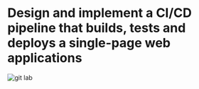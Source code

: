 # Design and implement a CI/CD pipeline that builds, tests and deploys a single-page web applications 
![git lab](https://github.com/NAGESHGOWDA1993/Gitlab_Terraform_AWS/assets/109476085/c02a3f82-2fe0-43e4-ad90-e9ee2a5d8622)
